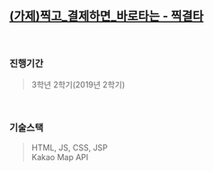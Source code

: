 ## [(가제)찍고_결제하면_바로타는 - 찍결타](https://github.com/glowthem/ToyProject/tree/master/(%EA%B0%80%EC%A0%9C)%EC%B0%8D%EA%B3%A0_%EA%B2%B0%EC%A0%9C%ED%95%98%EB%A9%B4_%EB%B0%94%EB%A1%9C%ED%83%80%EB%8A%94-%EC%B0%8D%EA%B2%B0%ED%83%80)
<br/>

### 진행기간
> 3학년 2학기(2019년 2학기)
<br/>

### 기술스택
> HTML, JS, CSS, JSP<br/>
> Kakao Map API